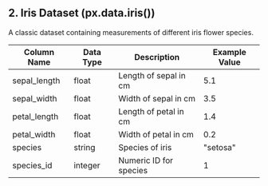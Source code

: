 
## 2. Iris Dataset (px.data.iris())
A classic dataset containing measurements of different iris flower species.

| Column Name | Data Type | Description | Example Value |
|------------|-----------|-------------|---------------|
| sepal_length | float | Length of sepal in cm | 5.1 |
| sepal_width | float | Width of sepal in cm | 3.5 |
| petal_length | float | Length of petal in cm | 1.4 |
| petal_width | float | Width of petal in cm | 0.2 |
| species | string | Species of iris | "setosa" |
| species_id | integer | Numeric ID for species | 1 |
